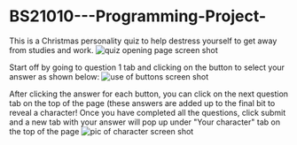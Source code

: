 # BS21010---Programming-Project-
This is a Christmas personality quiz to help destress yourself to get away from studies and work.
![quiz opening page screen shot](https://github.com/EmilyP04/BS21010---Programming-Project-/assets/150247999/67a728fd-8cea-4a24-8e4c-ec5ac67d3304)

Start off by going to question 1 tab and clicking on the button to select your answer as shown below: 
![use of buttons screen shot](https://github.com/EmilyP04/BS21010---Programming-Project-/assets/150247999/e823526d-2f33-4e28-aaca-8660433831f0)

After clicking the answer for each button, you can click on the next question tab on the top of the page (these answers are added up to the final bit to reveal a character!
Once you have completed all the questions, click submit and a new tab with your answer will pop up under "Your character" tab on the top of the page
![pic of character screen shot ](https://github.com/EmilyP04/BS21010---Programming-Project-/assets/150247999/e7e9a75d-dafc-470c-bbd6-e4c1910c2dd6)
